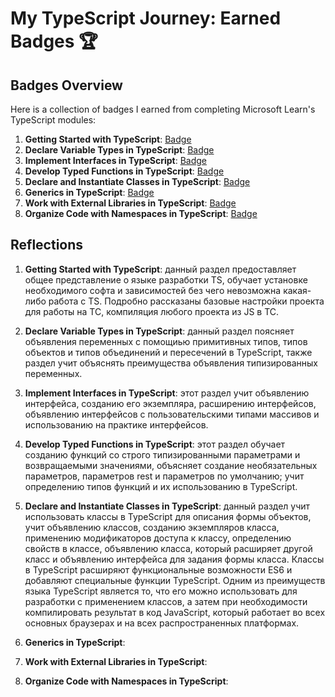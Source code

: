 # My TypeScript Journey: Earned Badges 🏆

## Badges Overview

Here is a collection of badges I earned from completing Microsoft Learn's TypeScript modules:

1. **Getting Started with TypeScript**: [Badge](https://learn.microsoft.com/api/achievements/share/en-us/anthony-th/3XL7A6TH?sharingId=2A05E6791DC9C008)
2. **Declare Variable Types in TypeScript**: [Badge](https://learn.microsoft.com/api/achievements/share/en-us/anthony-th/N7LAVUWF?sharingId=2A05E6791DC9C008)
3. **Implement Interfaces in TypeScript**: [Badge](https://learn.microsoft.com/api/achievements/share/en-us/anthony-th/UFL6HYW3?sharingId=2A05E6791DC9C008)
4. **Develop Typed Functions in TypeScript**: [Badge](https://learn.microsoft.com/api/achievements/share/en-us/anthony-th/24YAPREV?sharingId=2A05E6791DC9C008)
5. **Declare and Instantiate Classes in TypeScript**: [Badge](badge-link)
6. **Generics in TypeScript**: [Badge](badge-link)
7. **Work with External Libraries in TypeScript**: [Badge](badge-link)
8. **Organize Code with Namespaces in TypeScript**: [Badge](badge-link)

## Reflections

1. **Getting Started with TypeScript**: данный раздел предоставляет общее представление о языке разработки TS, обучает установке необходимого софта и зависимостей без чего невозможна какая-либо работа с TS. Подробно рассказаны базовые настройки проекта для работы на ТС, компиляция любого проекта из JS в ТС.

2. **Declare Variable Types in TypeScript**: данный раздел поясняет объявления переменных с помощиью примитивных типов, типов объектов и типов объединений и пересечений в TypeScript, также раздел учит объяснять преимущества объявления типизированных переменных.

3. **Implement Interfaces in TypeScript**: этот раздел учит объявлению интерфейса, созданию его экземпляра, расширению интерфейсов, объявлению интерфейсов с пользовательскими типами массивов и использованию на практике интерфейсов.

4. **Develop Typed Functions in TypeScript**: этот раздел обучает созданию функций со строго типизированными параметрами и возвращаемыми значениями, объясняет создание необязательных параметров, параметров rest и параметров по умолчанию; учит определению типов функций и их использованию в TypeScript.

5. **Declare and Instantiate Classes in TypeScript**: данный раздел учит использовать классы в TypeScript для описания формы объектов, учит объявлению классов, созданию экземпляров класса, применению модификаторов доступа к классу, определению свойств в классе, объявлению класса, который расширяет другой класс и объявлению интерфейса для задания формы класса. Классы в TypeScript расширяют функциональные возможности ES6 и добавляют специальные функции TypeScript. Одним из преимуществ языка TypeScript является то, что его можно использовать для разработки с применением классов, а затем при необходимости компилировать результат в код JavaScript, который работает во всех основных браузерах и на всех распространенных платформах.

6. **Generics in TypeScript**:

7. **Work with External Libraries in TypeScript**:

8. **Organize Code with Namespaces in TypeScript**:
